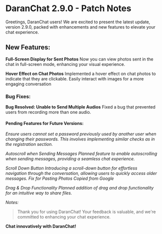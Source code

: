 # DaranChat 2.9.0 - Patch Notes
Greetings, DaranChat users! We are excited to present the latest update, version 2.9.0, packed with enhancements and new features to elevate your chat experience.

## New Features:

**Full-Screen Display for Sent Photos**
Now you can view photos sent in the chat in full-screen mode, enhancing your visual experience.

**Hover Effect on Chat Photos**
Implemented a hover effect on chat photos to indicate that they are clickable. Easily interact with images for a more engaging conversation

### Bug Fixes:

**Bug Resolved: Unable to Send Multiple Audios**
Fixed a bug that prevented users from recording more than one audio.

#### Pending Features for Future Versions:

*Ensure users cannot set a password previously used by another user when changing their passwords. This involves implementing similar checks as in the registration section.*

*Autoscroll when Sending Messages*
*Planned feature to enable autoscrolling when sending messages, providing a seamless chat experience.*

*Scroll Down Button*
*Introducing a scroll-down button for effortless navigation through the conversation, allowing users to quickly access older messages.*
*Fix for Pasting Photos Copied from Google*

*Drag & Drop Functionality*
*Planned addition of drag and drop functionality for an intuitive way to share files.*

*Notes:*
> Thank you for using DaranChat! Your feedback is valuable, and we're committed to enhancing your chat experience.

**Chat innovatively with DaranChat!**
